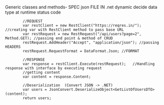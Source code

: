 Generic classes and methods- SPEC
json FILE IN .net
dynamic decide data type at runtime
status code

            //REQUEST
            var restClient = new RestClient("https://reqres.in/"); //creating var with RestClient method to pass base URL
            var restRequest = new RestRequest("/api/users?page=2", Method.GET); //passing end point & method of CRUD
            restRequest.AddHeader("Accept", "application/json"); //passing HEADERS
            restRequest.RequestFormat = DataFormat.Json; //FORMAT

            //RESPONSE
            var response = restClient.Execute(restRequest);   //Handling response with interface by executing request
            //getting content
            var content = response.Content;

            //Deserialization  (Convert JSON -> .NET)
            var users = JsonConvert.DeserializeObject<GetListOfUsersDTO>(content);
            return users;
